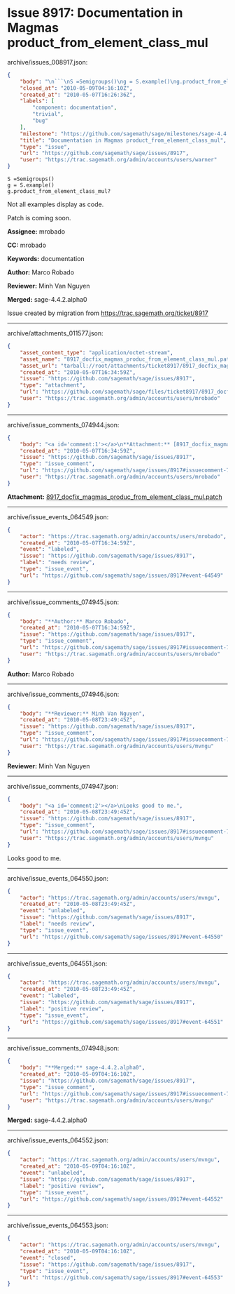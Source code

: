 # Issue 8917: Documentation in Magmas product_from_element_class_mul

archive/issues_008917.json:
```json
{
    "body": "\n```\nS =Semigroups()\ng = S.example()\ng.product_from_element_class_mul?\n```\nNot all examples display as code.\n\nPatch is coming soon.\n\n**Assignee:** mrobado\n\n**CC:**  mrobado\n\n**Keywords:** documentation\n\n**Author:** Marco Robado\n\n**Reviewer:** Minh Van Nguyen\n\n**Merged:** sage-4.4.2.alpha0\n\nIssue created by migration from https://trac.sagemath.org/ticket/8917\n\n",
    "closed_at": "2010-05-09T04:16:10Z",
    "created_at": "2010-05-07T16:26:36Z",
    "labels": [
        "component: documentation",
        "trivial",
        "bug"
    ],
    "milestone": "https://github.com/sagemath/sage/milestones/sage-4.4.2",
    "title": "Documentation in Magmas product_from_element_class_mul",
    "type": "issue",
    "url": "https://github.com/sagemath/sage/issues/8917",
    "user": "https://trac.sagemath.org/admin/accounts/users/warner"
}
```

```
S =Semigroups()
g = S.example()
g.product_from_element_class_mul?
```
Not all examples display as code.

Patch is coming soon.

**Assignee:** mrobado

**CC:**  mrobado

**Keywords:** documentation

**Author:** Marco Robado

**Reviewer:** Minh Van Nguyen

**Merged:** sage-4.4.2.alpha0

Issue created by migration from https://trac.sagemath.org/ticket/8917





---

archive/attachments_011577.json:
```json
{
    "asset_content_type": "application/octet-stream",
    "asset_name": "8917_docfix_magmas_produc_from_element_class_mul.patch",
    "asset_url": "tarball://root/attachments/ticket8917/8917_docfix_magmas_produc_from_element_class_mul.patch",
    "created_at": "2010-05-07T16:34:59Z",
    "issue": "https://github.com/sagemath/sage/issues/8917",
    "type": "attachment",
    "url": "https://github.com/sagemath/sage/files/ticket8917/8917_docfix_magmas_produc_from_element_class_mul.patch",
    "user": "https://trac.sagemath.org/admin/accounts/users/mrobado"
}
```



---

archive/issue_comments_074944.json:
```json
{
    "body": "<a id='comment:1'></a>\n**Attachment:** [8917_docfix_magmas_produc_from_element_class_mul.patch](https://github.com/sagemath/sage/files/ticket8917/8917_docfix_magmas_produc_from_element_class_mul.patch)",
    "created_at": "2010-05-07T16:34:59Z",
    "issue": "https://github.com/sagemath/sage/issues/8917",
    "type": "issue_comment",
    "url": "https://github.com/sagemath/sage/issues/8917#issuecomment-74944",
    "user": "https://trac.sagemath.org/admin/accounts/users/mrobado"
}
```

<a id='comment:1'></a>
**Attachment:** [8917_docfix_magmas_produc_from_element_class_mul.patch](https://github.com/sagemath/sage/files/ticket8917/8917_docfix_magmas_produc_from_element_class_mul.patch)



---

archive/issue_events_064549.json:
```json
{
    "actor": "https://trac.sagemath.org/admin/accounts/users/mrobado",
    "created_at": "2010-05-07T16:34:59Z",
    "event": "labeled",
    "issue": "https://github.com/sagemath/sage/issues/8917",
    "label": "needs review",
    "type": "issue_event",
    "url": "https://github.com/sagemath/sage/issues/8917#event-64549"
}
```



---

archive/issue_comments_074945.json:
```json
{
    "body": "**Author:** Marco Robado",
    "created_at": "2010-05-07T16:34:59Z",
    "issue": "https://github.com/sagemath/sage/issues/8917",
    "type": "issue_comment",
    "url": "https://github.com/sagemath/sage/issues/8917#issuecomment-74945",
    "user": "https://trac.sagemath.org/admin/accounts/users/mrobado"
}
```

**Author:** Marco Robado



---

archive/issue_comments_074946.json:
```json
{
    "body": "**Reviewer:** Minh Van Nguyen",
    "created_at": "2010-05-08T23:49:45Z",
    "issue": "https://github.com/sagemath/sage/issues/8917",
    "type": "issue_comment",
    "url": "https://github.com/sagemath/sage/issues/8917#issuecomment-74946",
    "user": "https://trac.sagemath.org/admin/accounts/users/mvngu"
}
```

**Reviewer:** Minh Van Nguyen



---

archive/issue_comments_074947.json:
```json
{
    "body": "<a id='comment:2'></a>\nLooks good to me.",
    "created_at": "2010-05-08T23:49:45Z",
    "issue": "https://github.com/sagemath/sage/issues/8917",
    "type": "issue_comment",
    "url": "https://github.com/sagemath/sage/issues/8917#issuecomment-74947",
    "user": "https://trac.sagemath.org/admin/accounts/users/mvngu"
}
```

<a id='comment:2'></a>
Looks good to me.



---

archive/issue_events_064550.json:
```json
{
    "actor": "https://trac.sagemath.org/admin/accounts/users/mvngu",
    "created_at": "2010-05-08T23:49:45Z",
    "event": "unlabeled",
    "issue": "https://github.com/sagemath/sage/issues/8917",
    "label": "needs review",
    "type": "issue_event",
    "url": "https://github.com/sagemath/sage/issues/8917#event-64550"
}
```



---

archive/issue_events_064551.json:
```json
{
    "actor": "https://trac.sagemath.org/admin/accounts/users/mvngu",
    "created_at": "2010-05-08T23:49:45Z",
    "event": "labeled",
    "issue": "https://github.com/sagemath/sage/issues/8917",
    "label": "positive review",
    "type": "issue_event",
    "url": "https://github.com/sagemath/sage/issues/8917#event-64551"
}
```



---

archive/issue_comments_074948.json:
```json
{
    "body": "**Merged:** sage-4.4.2.alpha0",
    "created_at": "2010-05-09T04:16:10Z",
    "issue": "https://github.com/sagemath/sage/issues/8917",
    "type": "issue_comment",
    "url": "https://github.com/sagemath/sage/issues/8917#issuecomment-74948",
    "user": "https://trac.sagemath.org/admin/accounts/users/mvngu"
}
```

**Merged:** sage-4.4.2.alpha0



---

archive/issue_events_064552.json:
```json
{
    "actor": "https://trac.sagemath.org/admin/accounts/users/mvngu",
    "created_at": "2010-05-09T04:16:10Z",
    "event": "unlabeled",
    "issue": "https://github.com/sagemath/sage/issues/8917",
    "label": "positive review",
    "type": "issue_event",
    "url": "https://github.com/sagemath/sage/issues/8917#event-64552"
}
```



---

archive/issue_events_064553.json:
```json
{
    "actor": "https://trac.sagemath.org/admin/accounts/users/mvngu",
    "created_at": "2010-05-09T04:16:10Z",
    "event": "closed",
    "issue": "https://github.com/sagemath/sage/issues/8917",
    "type": "issue_event",
    "url": "https://github.com/sagemath/sage/issues/8917#event-64553"
}
```
